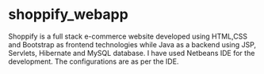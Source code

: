 # shoppify_webapp
Shoppify is a full stack e-commerce website developed using HTML,CSS and Bootstrap as frontend technologies while Java as a backend using JSP, Servlets, Hibernate and MySQL database.
I have used Netbeans IDE for the development. The configurations are as per the IDE. 
